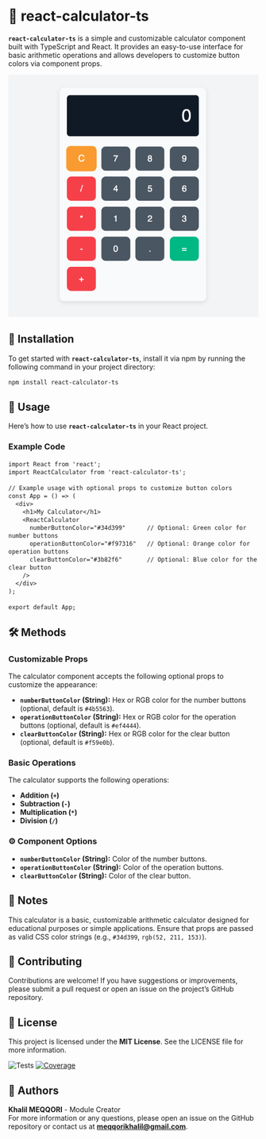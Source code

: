 
# 🎉 react-calculator-ts

**`react-calculator-ts`** is a simple and customizable calculator component built with TypeScript and React. It provides an easy-to-use interface for basic arithmetic operations and allows developers to customize button colors via component props.

![Screenshot of React Calculator](./assets/images/image.png)

## 🚀 Installation

To get started with **`react-calculator-ts`**, install it via npm by running the following command in your project directory:

```bash
npm install react-calculator-ts
```

## 📖 Usage

Here’s how to use **`react-calculator-ts`** in your React project.

### Example Code

```tsx
import React from 'react';
import ReactCalculator from 'react-calculator-ts';

// Example usage with optional props to customize button colors
const App = () => (
  <div>
    <h1>My Calculator</h1>
    <ReactCalculator 
      numberButtonColor="#34d399"      // Optional: Green color for number buttons
      operationButtonColor="#f97316"   // Optional: Orange color for operation buttons
      clearButtonColor="#3b82f6"       // Optional: Blue color for the clear button
    />
  </div>
);

export default App;
```

## 🛠️ Methods

### Customizable Props

The calculator component accepts the following optional props to customize the appearance:

- **`numberButtonColor` (String):** Hex or RGB color for the number buttons (optional, default is `#4b5563`).
- **`operationButtonColor` (String):** Hex or RGB color for the operation buttons (optional, default is `#ef4444`).
- **`clearButtonColor` (String):** Hex or RGB color for the clear button (optional, default is `#f59e0b`).

### Basic Operations

The calculator supports the following operations:

- **Addition (`+`)**
- **Subtraction (`-`)**
- **Multiplication (`*`)**
- **Division (`/`)**

### ⚙️ Component Options

- **`numberButtonColor` (String):** Color of the number buttons.
- **`operationButtonColor` (String):** Color of the operation buttons.
- **`clearButtonColor` (String):** Color of the clear button.

## 📌 Notes

This calculator is a basic, customizable arithmetic calculator designed for educational purposes or simple applications. Ensure that props are passed as valid CSS color strings (e.g., `#34d399`, `rgb(52, 211, 153)`).

## 🤝 Contributing

Contributions are welcome! If you have suggestions or improvements, please submit a pull request or open an issue on the project’s GitHub repository.

## 📄 License

This project is licensed under the **MIT License**. See the LICENSE file for more information.

![Tests](https://github.com/mon-utilisateur/react-calculator-ts/actions/workflows/ci.yml/badge.svg)
[![Coverage](https://codecov.io/gh/mon-utilisateur/react-calculator-ts/branch/main/graph/badge.svg)](https://codecov.io/gh/mon-utilisateur/react-calculator-ts)

## 👤 Authors

**Khalil MEQQORI** - Module Creator  
For more information or any questions, please open an issue on the GitHub repository or contact us at **meqqorikhalil@gmail.com**.
